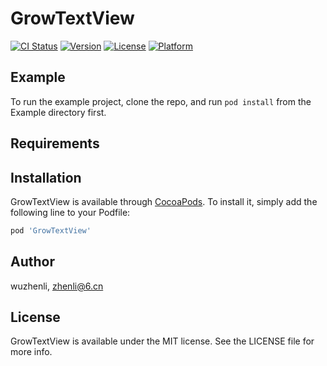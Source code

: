 # GrowTextView

[![CI Status](https://img.shields.io/travis/wuzhenli/GrowTextView.svg?style=flat)](https://travis-ci.org/wuzhenli/GrowTextView)
[![Version](https://img.shields.io/cocoapods/v/GrowTextView.svg?style=flat)](https://cocoapods.org/pods/GrowTextView)
[![License](https://img.shields.io/cocoapods/l/GrowTextView.svg?style=flat)](https://cocoapods.org/pods/GrowTextView)
[![Platform](https://img.shields.io/cocoapods/p/GrowTextView.svg?style=flat)](https://cocoapods.org/pods/GrowTextView)

## Example

To run the example project, clone the repo, and run `pod install` from the Example directory first.

## Requirements

## Installation

GrowTextView is available through [CocoaPods](https://cocoapods.org). To install
it, simply add the following line to your Podfile:

```ruby
pod 'GrowTextView'
```

## Author

wuzhenli, zhenli@6.cn

## License

GrowTextView is available under the MIT license. See the LICENSE file for more info.
